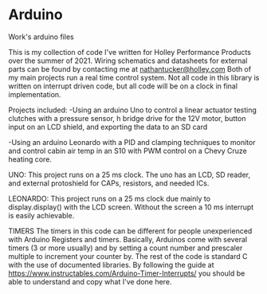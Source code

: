 # Arduino
Work's arduino files

This is my collection of code I've written for Holley Performance Products over the summer of 2021. 
Wiring schematics and datasheets for external parts can be found by contacting me at nathantucker@holley.com
Both of my main projects run a real time control system. Not all code in this library is written on interrupt driven code, but all code will be on a clock in final implementation.


Projects included:
  -Using an arduino Uno to control a linear actuator testing clutches with a pressure sensor, h bridge drive for the 12V motor, button input on an LCD shield, and exporting the data to an SD card
  
  -Using an arduino Leonardo with a PID and clamping techniques to monitor and control cabin air temp in an S10 with PWM control on a Chevy Cruze heating core.


UNO: This project runs on a 25 ms clock. The uno has an LCD, SD reader, and external protoshield for CAPs, resistors, and needed ICs. 

LEONARDO: This project runs on a 25 ms clock due mainly to display.display() with the LCD screen. Without the screen a 10 ms interrupt is easily achievable. 


TIMERS
  The timers in this code can be different for people unexperienced with Arduino Registers and timers. Basically, Arduinos come with several timers (3 or more usually) and by  setting a count number and prescaler multiple to increment your counter by. The rest of the code is standard C with the use of documented libraries. By following the guide at https://www.instructables.com/Arduino-Timer-Interrupts/ you should be able to understand and copy what I've done here. 

